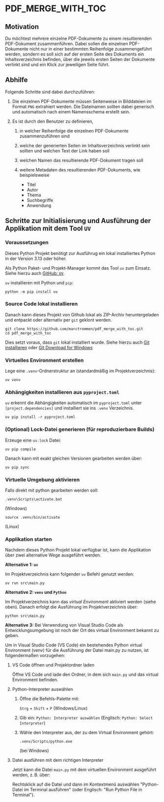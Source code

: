 # PDF_MERGE_WITH_TOC


## Motivation

Du möchtest mehrere einzelne PDF-Dokumente zu einem resultierenden PDF-Dokument
zusammenführen. Dabei sollen die einzelnen PDF-Dokumente nicht nur in einer
bestimmten Reihenfolge zusammengeführt werden, sondern es soll sich auf der 
ersten Seite des Dokuments ein Inhaltsverzeichnis befinden, über die jeweils
ersten Seiten der Dokumente verlinkt sind und ein Klick zur jeweiligen Seite
führt.


## Abhilfe

Folgende Schritte sind dabei durchzuführen:

1)	Die einzelnen PDF-Dokumente müssen Seitenweise in Bilddateien im Format `PNG`
	extrahiert werden. Die Dateinamen sollten dabei generisch und automatisch 
	nach einem Namensschema erstellt sein.
	
2)	Es ist durch den Benutzer zu definieren,

	1)	in welcher Reihenfolge die einzelnen PDF-Dokumente zusammenzuführen sind

	2)	welche der generierten Seiten im Inhaltsverzeichnis verlinkt sein 
		sollten und welchen Text der Link haben soll

	3)	welchen Namen das resultierende PDF-Dokument tragen soll

	4)	weitere Metadaten des resultierenden PDF-Dokuments, wie beispielsweise
	
		*	Titel
		*	Autor
		*	Thema
		*	Suchbegriffe
		*	Anwendung


## Schritte zur Initialisierung und Ausführung der Applikation mit dem Tool `UV`

### Voraussetzungen

Dieses Python Projekt benötigt zur Ausführug ein lokal installiertes Python 
in der Version 3.13 oder höher.

Als Python Paket- und Projekt-Manager kommt das Tool `uv` zum Einsatz.
Siehe hierzu auch [GitHub: `UV`](https://github.com/astral-sh/uv).

`uv` installieren mit Python und `pip`:

```
python -m pip install uv
```

### Source Code lokal installieren

Danach kann dieses Projekt von Github lokal als ZIP-Archiv heruntergeladen und 
entpackt oder alternativ per `git` geklont werden.

```
git clone https://github.com/marctrommen/pdf_merge_with_toc.git
cd pdf_merge_with_toc
```

Dies setzt voraus, dass `git` lokal installiert wurde. Siehe hierzu auch 
[Git installieren](https://git-scm.com/book/de/v2/Erste-Schritte-Git-installieren) 
oder [Git Download for Windows](https://git-scm.com/downloads/win)

### Virtuelles Environment erstellen

Lege eine `.venv`-Ordnerstruktur an (standardmäßig im Projektverzeichnis):

```
uv venv
```

###  Abhängigkeiten installieren aus `pyproject.toml`

`uv` erkennt die Abhängigkeiten automatisch im `pyproject.toml` unter 
`[project.dependencies]` und installiert sie ins `.venv` Verzeichnis.

```
uv pip install -r pyproject.toml
```

### (Optional) Lock-Datei generieren (für reproduzierbare Builds)

Erzeuge eine `uv.lock` Datei:

```
uv pip compile
```

Danach kann mit exakt gleichen Versionen gearbeiten werden über:

```
uv pip sync
```

### Virtuelle Umgebung aktivieren

Falls direkt mit python gearbeiten werden soll:

```
.venv\Scripts\activate.bat
```
(Windows)

```
source .venv/bin/activate
```
(Linux)

### Applikation starten

Nachdem dieses Python Projekt lokal verfügbar ist, kann die Applikation 
über zwei alternative Wege ausgeführt werden.

**Alternative 1: `uv`**

Im Projektverzeichnis kann folgender `uv` Befehl genutzt werden:

```
uv run src\main.py
```

**Alternative 2: `venv` und `Python`**

Im Projektverzeichnis kann das *virtual Environment* aktiviert werden (siehe oben).
Danach erfolgt die Ausführung im Projektverzeichnis über:

```
python src\main.py
```

**Alternative 3:** Bei Verwendung von Visual Studio Code als 
Entwicklungsumgebung ist noch der Ort des virtual Environment bekannt zu geben.

Um in Visual Studio Code (VS Code) ein bestehendes Python virtual Environment 
(venv) für die Ausführung der Datei main.py zu nutzen, ist folgendermaßen 
vorzugehen:

1.	VS Code öffnen und Projektordner laden

	Öffne VS Code und lade den Ordner, in dem sich `main.py` und das virtual 
	Environment befinden.

2.	Python-Interpreter auswählen

	1.	Öffne die Befehls-Palette mit:

		`Strg` + `Shift` + `P` (Windows/Linux)
	
	2.	Gib ein: `Python: Interpreter auswählen` 
		(Englisch: `Python: Select Interpreter`)
	
	3.	Wähle den Interpreter aus, der zu dem Virtual Environment gehört:
		
		```
		.venv/Scripts/python.exe
		```
		(bei Windows)

3.	Datei ausführen mit dem richtigen Interpreter

	Jetzt kann die Datei `main.py` mit dem virtuellen Environment ausgeführt
	werden, z. B. über:

	Rechtsklick auf die Datei und dann im Kontextmenü auswählen
	"Python-Datei im Terminal ausführen" (oder Englisch: "Run Python File in Terminal").

